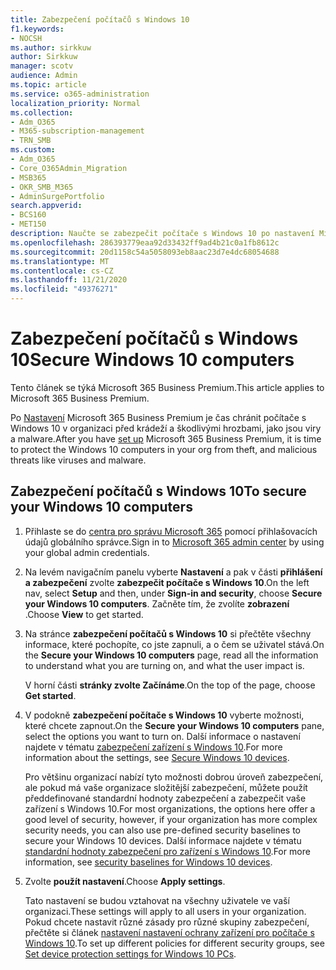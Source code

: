 ```yaml
---
title: Zabezpečení počítačů s Windows 10
f1.keywords:
- NOCSH
ms.author: sirkkuw
author: Sirkkuw
manager: scotv
audience: Admin
ms.topic: article
ms.service: o365-administration
localization_priority: Normal
ms.collection:
- Adm_O365
- M365-subscription-management
- TRN_SMB
ms.custom:
- Adm_O365
- Core_O365Admin_Migration
- MSB365
- OKR_SMB_M365
- AdminSurgePortfolio
search.appverid:
- BCS160
- MET150
description: Naučte se zabezpečit počítače s Windows 10 po nastavení Microsoft 365 Business Premium.
ms.openlocfilehash: 286393779eaa92d33432ff9ad4b21c0a1fb8612c
ms.sourcegitcommit: 20d1158c54a5058093eb8aac23d7e4dc68054688
ms.translationtype: MT
ms.contentlocale: cs-CZ
ms.lasthandoff: 11/21/2020
ms.locfileid: "49376271"
---
```

# <a name="secure-windows-10-computers"></a><span data-ttu-id="5f865-103">Zabezpečení počítačů s Windows 10</span><span class="sxs-lookup"><span data-stu-id="5f865-103">Secure Windows 10 computers</span></span>

<span data-ttu-id="5f865-104">Tento článek se týká Microsoft 365 Business Premium.</span><span class="sxs-lookup"><span data-stu-id="5f865-104">This article applies to Microsoft 365 Business Premium.</span></span>

<span data-ttu-id="5f865-105">Po [Nastavení](set-up.md) Microsoft 365 Business Premium je čas chránit počítače s Windows 10 v organizaci před krádeží a škodlivými hrozbami, jako jsou viry a malware.</span><span class="sxs-lookup"><span data-stu-id="5f865-105">After you have [set up](set-up.md) Microsoft 365 Business Premium, it is time to protect the Windows 10 computers in your org from theft, and malicious threats like viruses and malware.</span></span>

## <a name="to-secure-your-windows-10-computers"></a><span data-ttu-id="5f865-106">Zabezpečení počítačů s Windows 10</span><span class="sxs-lookup"><span data-stu-id="5f865-106">To secure your Windows 10 computers</span></span>

1. <span data-ttu-id="5f865-107">Přihlaste se do [centra pro správu Microsoft 365](https://admin.microsoft.com) pomocí přihlašovacích údajů globálního správce.</span><span class="sxs-lookup"><span data-stu-id="5f865-107">Sign in to [Microsoft 365 admin center](https://admin.microsoft.com) by using your global admin credentials.</span></span> 
2. <span data-ttu-id="5f865-108">Na levém navigačním panelu vyberte **Nastavení** a pak v části **přihlášení a zabezpečení** zvolte **zabezpečit počítače s Windows 10**.</span><span class="sxs-lookup"><span data-stu-id="5f865-108">On the left nav, select **Setup** and then, under **Sign-in and security**, choose **Secure your Windows 10 computers**.</span></span> <span data-ttu-id="5f865-109">Začněte tím, že zvolíte **zobrazení** .</span><span class="sxs-lookup"><span data-stu-id="5f865-109">Choose **View** to get started.</span></span>
3. <span data-ttu-id="5f865-110">Na stránce **zabezpečení počítačů s Windows 10** si přečtěte všechny informace, které pochopíte, co jste zapnuli, a o čem se uživatel stává.</span><span class="sxs-lookup"><span data-stu-id="5f865-110">On the **Secure your Windows 10 computers** page, read all the information to understand what you are turning on, and what the user impact is.</span></span>

    <span data-ttu-id="5f865-111">V horní části **stránky zvolte Začínáme**.</span><span class="sxs-lookup"><span data-stu-id="5f865-111">On the top of the page, choose **Get started**.</span></span>

4. <span data-ttu-id="5f865-112">V podokně **zabezpečení počítače s Windows 10** vyberte možnosti, které chcete zapnout.</span><span class="sxs-lookup"><span data-stu-id="5f865-112">On the **Secure your Windows 10 computers** pane, select the options you want to turn on.</span></span> <span data-ttu-id="5f865-113">Další informace o nastavení najdete v tématu [zabezpečení zařízení s Windows 10](secure-windows-10-devices.md).</span><span class="sxs-lookup"><span data-stu-id="5f865-113">For more information about the settings, see [Secure Windows 10 devices](secure-windows-10-devices.md).</span></span> 
    
    <span data-ttu-id="5f865-114">Pro většinu organizací nabízí tyto možnosti dobrou úroveň zabezpečení, ale pokud má vaše organizace složitější zabezpečení, můžete použít předdefinované standardní hodnoty zabezpečení a zabezpečit vaše zařízení s Windows 10.</span><span class="sxs-lookup"><span data-stu-id="5f865-114">For most organizations, the options here offer a good level of security, however, if your organization has more complex security needs, you can also use pre-defined security baselines to secure  your Windows 10 devices.</span></span> <span data-ttu-id="5f865-115">Další informace najdete v tématu [standardní hodnoty zabezpečení pro zařízení s Windows 10](https://docs.microsoft.com/mem/intune/protect/security-baselines).</span><span class="sxs-lookup"><span data-stu-id="5f865-115">For more information, see [security baselines for Windows 10 devices](https://docs.microsoft.com/mem/intune/protect/security-baselines).</span></span>   

1. <span data-ttu-id="5f865-116">Zvolte **použít nastavení**.</span><span class="sxs-lookup"><span data-stu-id="5f865-116">Choose **Apply settings**.</span></span>

    <span data-ttu-id="5f865-117">Tato nastavení se budou vztahovat na všechny uživatele ve vaší organizaci.</span><span class="sxs-lookup"><span data-stu-id="5f865-117">These settings will apply to all users in your organization.</span></span> <span data-ttu-id="5f865-118">Pokud chcete nastavit různé zásady pro různé skupiny zabezpečení, přečtěte si článek [nastavení nastavení ochrany zařízení pro počítače s Windows 10](protection-settings-for-windows-10-pcs.md).</span><span class="sxs-lookup"><span data-stu-id="5f865-118">To set up different policies for different security groups, see [Set device protection settings for Windows 10 PCs](protection-settings-for-windows-10-pcs.md).</span></span>